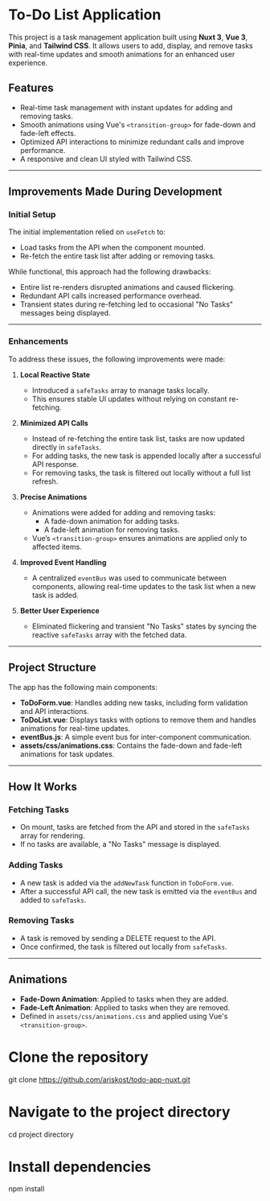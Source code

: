# To-Do List Application

This project is a task management application built using **Nuxt 3**, **Vue 3**, **Pinia**, and **Tailwind CSS**. It allows users to add, display, and remove tasks with real-time updates and smooth animations for an enhanced user experience.

## Features

- Real-time task management with instant updates for adding and removing tasks.
- Smooth animations using Vue's `<transition-group>` for fade-down and fade-left effects.
- Optimized API interactions to minimize redundant calls and improve performance.
- A responsive and clean UI styled with Tailwind CSS.

---

## Improvements Made During Development

### Initial Setup

The initial implementation relied on `useFetch` to:

- Load tasks from the API when the component mounted.
- Re-fetch the entire task list after adding or removing tasks.

While functional, this approach had the following drawbacks:

- Entire list re-renders disrupted animations and caused flickering.
- Redundant API calls increased performance overhead.
- Transient states during re-fetching led to occasional "No Tasks" messages being displayed.

---

### Enhancements

To address these issues, the following improvements were made:

1. **Local Reactive State**
   - Introduced a `safeTasks` array to manage tasks locally.
   - This ensures stable UI updates without relying on constant re-fetching.

2. **Minimized API Calls**
   - Instead of re-fetching the entire task list, tasks are now updated directly in `safeTasks`.
   - For adding tasks, the new task is appended locally after a successful API response.
   - For removing tasks, the task is filtered out locally without a full list refresh.

3. **Precise Animations**
   - Animations were added for adding and removing tasks:
     - A fade-down animation for adding tasks.
     - A fade-left animation for removing tasks.
   - Vue’s `<transition-group>` ensures animations are applied only to affected items.

4. **Improved Event Handling**
   - A centralized `eventBus` was used to communicate between components, allowing real-time updates to the task list when a new task is added.

5. **Better User Experience**
   - Eliminated flickering and transient "No Tasks" states by syncing the reactive `safeTasks` array with the fetched data.

---

## Project Structure

The app has the following main components:

- **ToDoForm.vue**: Handles adding new tasks, including form validation and API interactions.
- **ToDoList.vue**: Displays tasks with options to remove them and handles animations for real-time updates.
- **eventBus.js**: A simple event bus for inter-component communication.
- **assets/css/animations.css**: Contains the fade-down and fade-left animations for task updates.

---

## How It Works

### Fetching Tasks

- On mount, tasks are fetched from the API and stored in the `safeTasks` array for rendering.
- If no tasks are available, a "No Tasks" message is displayed.

### Adding Tasks

- A new task is added via the `addNewTask` function in `ToDoForm.vue`.
- After a successful API call, the new task is emitted via the `eventBus` and added to `safeTasks`.

### Removing Tasks

- A task is removed by sending a DELETE request to the API.
- Once confirmed, the task is filtered out locally from `safeTasks`.

---

## Animations

- **Fade-Down Animation**: Applied to tasks when they are added.
- **Fade-Left Animation**: Applied to tasks when they are removed.
- Defined in `assets/css/animations.css` and applied using Vue's `<transition-group>`.


# Clone the repository
git clone https://github.com/ariskost/todo-app-nuxt.git

# Navigate to the project directory
cd project directory

# Install dependencies
npm install
